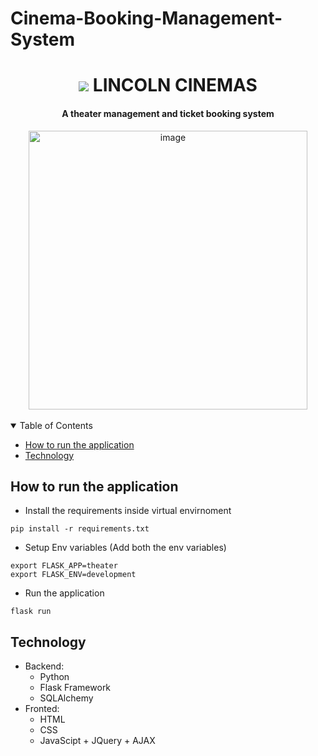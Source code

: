 # Cinema-Booking-Management-System
<h1 align="center">
  <img src="theater/static/icon.ico"/> 
  LINCOLN CINEMAS
</h1>
<h4 align="center">A theater management and ticket booking system</h5>
<div align="center">
<img width="446" alt="image" src="https://github.com/InnoTech-Titans/Cinema-Booking-Management-System/assets/126259814/c85e6308-75ce-487a-91f3-abde25e53ca8">
</div>
<br>
<details open="open">
  <summary>Table of Contents</summary>
  <ul>
    <li><a href="#how-to-run-the-application">How to run the application</a></li>
    <li><a href="#technology">Technology</a></li>
  </ul>
</details>

## How to run the application
- Install the requirements inside virtual envirnoment
```
pip install -r requirements.txt
```

- Setup Env variables (Add both the env variables)
```
export FLASK_APP=theater
export FLASK_ENV=development
```

- Run the application

```
flask run
```


## Technology
- Backend:
  * Python
  * Flask Framework
  * SQLAlchemy
- Fronted:
  * HTML
  * CSS
  * JavaScipt + JQuery + AJAX
